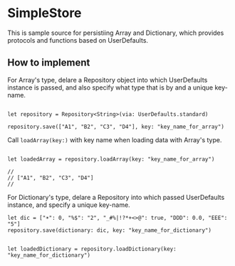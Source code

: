 #  SimpleStore


This is sample source for persistiing Array and Dictionary, which provides protocols and functions based on UserDefaults.


## How to implement

For Array's type, delare a Repository object into which UserDefaults instance is passed, and also specify what type that is by <Type> and a unique key-name.

```swift:

let repository = Repository<String>(via: UserDefaults.standard)

repository.save(["A1", "B2", "C3", "D4"], key: "key_name_for_array")

```

Call `loadArray(key:)` with key name when loading data with Array's type.

```swift:

let loadedArray = repository.loadArray(key: "key_name_for_array")

//
// ["A1", "B2", "C3", "D4"]
//

```

For Dictionary's type, delare a Repository into which passed UserDefaults instance, and specify a unique key-name.

```
let dic = ["☀️": 0, "%$": "2", "_#%|!?*+<>@": true, "DDD": 0.0, "EEE": "5"]
repository.save(dictionary: dic, key: "key_name_for_dictionary")

```

```swift:

let loadedDictionary = repository.loadDictionary(key: "key_name_for_dictionary")

```

